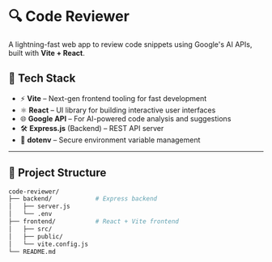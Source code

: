 # 🔍 Code Reviewer

A lightning-fast web app to review code snippets using Google's AI APIs, built with **Vite + React**.

## 🚀 Tech Stack

- ⚡ **Vite** – Next-gen frontend tooling for fast development
- ⚛️ **React** – UI library for building interactive user interfaces
- 🌐 **Google API** – For AI-powered code analysis and suggestions
- 🛠️ **Express.js** (Backend) – REST API server
- 🔐 **dotenv** – Secure environment variable management

---

## 📁 Project Structure

```bash
code-reviewer/
├── backend/            # Express backend
│   ├── server.js
│   └── .env
├── frontend/           # React + Vite frontend
│   ├── src/
│   ├── public/
│   └── vite.config.js
└── README.md
